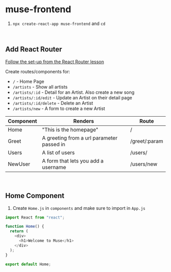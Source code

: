 # muse-frontend

1. `npx create-react-app muse-frontend` and `cd`

<br>

## Add React Router

[Follow the set-up from the React Router lesson](https://git.generalassemb.ly/jdr-0622/react-router#we-do-react-router-setup-10-min--040)

Create routes/components for:

- `/` - Home Page
- `/artists` - Show all artists
- `/artists/:id` - Detail for an Artist. Also create a new song
- `/artists/:id/edit` - Update an Artist on their detail page
- `/artists/:id/delete` - Delete an Artist
- `/artists/new` - A form to create a new Artist

| Component | Renders                                   | Route         |
| --------- | ----------------------------------------- | ------------- |
| Home      | "This is the homepage"                    | /             |
| Greet     | A greeting from a url parameter passed in | /greet/:param |
| Users     | A list of users                           | /users/       |
| NewUser   | A form that lets you add a username       | /users/new    |

<br>

## Home Component

1. Create `Home.js` in `components` and make sure to import in `App.js`

```js
import React from "react";

function Home() {
  return (
    <div>
      <h1>Welcome to Muse</h1>
    </div>
  );
}

export default Home;
```
